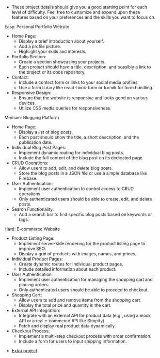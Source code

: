 * These project details should give you a good starting point for each level of difficulty. Feel free to customize and expand upon these features based on your preferences and the skills you want to focus on.

Easy: Personal Portfolio Website
- Home Page:
    - Display a brief introduction about yourself.
    - Add a profile picture.
    - Highlight your skills and interests.
- Portfolio Section:
    - Create a section showcasing your projects.
    - Each project should have a title, description, and possibly a link to the project or its code repository.
- Contact:
    - Include a contact form or links to your social media profiles.
    - Use a form library like react-hook-form or formik for form handling.
- Responsive Design:
    - Ensure that the website is responsive and looks good on various devices.
    - Utilize CSS media queries for responsiveness.

Medium: Blogging Platform
- Home Page: 
    - Display a list of blog posts.
    - Each post should show the title, a short description, and the publication date.
- Individual Blog Post Pages: 
    - Implement dynamic routing for individual blog posts.
    - Include the full content of the blog post on its dedicated page.
- CRUD Operations:
    - Allow users to add, edit, and delete blog posts.
    - Store the blog posts in a JSON file or use a simple database like Firebase.
- User Authentication: 
    - Implement user authentication to control access to CRUD operations.
    - Only authenticated users should be able to create, edit, and delete posts.
- Search Functionality: 
    - Add a search bar to find specific blog posts based on keywords or tags.

Hard: E-commerce Website
- Product Listing Page: 
    - Implement server-side rendering for the product listing page to improve SEO.
    - Display a grid of products with images, names, and prices.
- Individual Product Pages: 
    - Create dynamic routes for individual product pages.
    - Include detailed information about each product.
- User Authentication: 
    - Implement user authentication for managing the shopping cart and placing orders.
    - Only authenticated users should be able to proceed to checkout.
- Shopping Cart: 
    - Allow users to add and remove items from the shopping cart.
    - Display the total price and quantity in the cart.
- External API Integration: 
    - Integrate with an external API for product data (e.g., using a mock API or a real e-commerce API like Shopify).
    - Fetch and display real product data dynamically.
- Checkout Process: 
    - Implement a multi-step checkout process with order confirmation.
    - Include a form for users to input shipping information.

* [Extra project](https://www.youtube.com/watch?v=NgayZAuTgwM&t=128s)